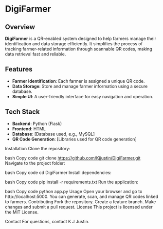# DigiFarmer

## Overview
**DigiFarmer** is a QR-enabled system designed to help farmers manage their identification and data storage efficiently. It simplifies the process of tracking farmer-related information through scannable QR codes, making data retrieval fast and reliable.

## Features
- **Farmer Identification**: Each farmer is assigned a unique QR code.
- **Data Storage**: Store and manage farmer information using a secure database.
- **Simple UI**: A user-friendly interface for easy navigation and operation.

## Tech Stack
- **Backend**: Python (Flask)
- **Frontend**: HTML
- **Database**: [Database used, e.g., MySQL]
- **QR Code Generation**: [Libraries used for QR code generation]

Installation
Clone the repository:

bash
Copy code
git clone https://github.com/Kjjustin/DigiFarmer.git
Navigate to the project folder:

bash
Copy code
cd DigiFarmer
Install dependencies:

bash
Copy code
pip install -r requirements.txt
Run the application:

bash
Copy code
python app.py
Usage
Open your browser and go to http://localhost:5000.
You can generate, scan, and manage QR codes linked to farmers.
Contributing
Fork the repository.
Create a feature branch.
Make changes and submit a pull request.
License
This project is licensed under the MIT License.

Contact
For questions, contact K J Justin.




